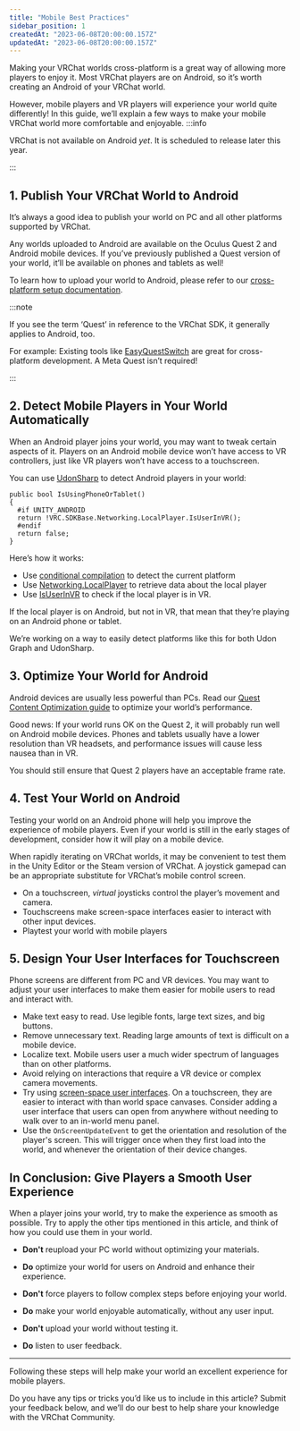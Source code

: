 ```yaml
---
title: "Mobile Best Practices"
sidebar_position: 1
createdAt: "2023-06-08T20:00:00.157Z"
updatedAt: "2023-06-08T20:00:00.157Z"
---
```

Making your VRChat worlds cross-platform is a great way of allowing more players to enjoy it. Most VRChat players are on Android, so it’s worth creating an Android of your VRChat world.

However, mobile players and VR players will experience your world quite differently! In this guide, we’ll explain a few ways to make your mobile VRChat world more comfortable and enjoyable.
:::info

VRChat is not available on Android _yet_.
It is scheduled to release later this year.

:::
## 1. Publish Your VRChat World to Android

It’s always a good idea to publish your world on PC and all other platforms supported by VRChat.

Any worlds uploaded to Android are available on the Oculus Quest 2 and Android mobile devices. If you’ve previously published a Quest version of your world, it’ll be available on phones and tablets as well!

To learn how to upload your world to Android, please refer to our [cross-platform setup documentation](https://creators.vrchat.com/platforms/android/cross-platform-setup).

:::note

If you see the term ‘Quest’ in reference to the VRChat SDK, it generally applies to Android, too.

For example: Existing tools like [EasyQuestSwitch](https://vcc.docs.vrchat.com/vpm/curated-community-packages#easyquestswitch) are great for cross-platform development. A Meta Quest isn’t required!

:::

## 2. Detect Mobile Players in Your World Automatically

When an Android player joins your world, you may want to tweak certain aspects of it. Players on an Android mobile device won’t have access to VR controllers, just like VR players won’t have access to a touchscreen.

You can use [UdonSharp](https://udonsharp.docs.vrchat.com/) to detect Android players in your world:

```
public bool IsUsingPhoneOrTablet()
{
  #if UNITY_ANDROID
  return !VRC.SDKBase.Networking.LocalPlayer.IsUserInVR();
  #endif
  return false;
}
```

Here’s how it works:

- Use [conditional compilation](https://docs.unity3d.com/2019.4/Documentation/Manual/PlatformDependentCompilation.html) to detect the current platform
- Use [Networking.LocalPlayer](https://creators.vrchat.com/worlds/udon/players/) to retrieve data about the local player
- Use [IsUserInVR](https://creators.vrchat.com/worlds/udon/players/#isuserinvr) to check if the local player is in VR.

If the local player is on Android, but not in VR, that mean that they’re playing on an Android phone or tablet.

We’re working on a way to easily detect platforms like this for both Udon Graph and UdonSharp.

## 3. Optimize Your World for Android

Android devices are usually less powerful than PCs. Read our [Quest Content Optimization guide](https://creators.vrchat.com/platforms/android/quest-content-optimization/) to optimize your world’s performance.

Good news: If your world runs OK on the Quest 2, it will probably run well on Android mobile devices. Phones and tablets usually have a lower resolution than VR headsets, and performance issues will cause less nausea than in VR.

You should still ensure that Quest 2 players have an acceptable frame rate.

## 4. Test Your World on Android

Testing your world on an Android phone will help you improve the experience of mobile players. Even if your world is still in the early stages of development, consider how it will play on a mobile device.

When rapidly iterating on VRChat worlds, it may be convenient to test them in the Unity Editor or the Steam version of VRChat. A joystick gamepad can be an appropriate substitute for VRChat’s mobile control screen.

- On a touchscreen, _virtual_ joysticks control the player’s movement and camera.
- Touchscreens make screen-space interfaces easier to interact with other input devices.
- Playtest your world with mobile players

## 5. Design Your User Interfaces for Touchscreen

Phone screens are different from PC and VR devices. You may want to adjust your user interfaces to make them easier for mobile users to read and interact with.

- Make text easy to read. Use legible fonts, large text sizes, and big buttons.
- Remove unnecessary text. Reading large amounts of text is difficult on a mobile device.
- Localize text. Mobile users user a much wider spectrum of languages than on other platforms.
- Avoid relying on interactions that require a VR device or complex camera movements.
- Try using [screen-space user interfaces](https://docs.unity3d.com/Packages/com.unity.ugui@2.0/manual/UICanvas.html). On a touchscreen, they are easier to interact with than world space canvases. Consider adding a user interface that users can open from anywhere without needing to walk over to an in-world menu panel.
- Use the `OnScreenUpdateEvent` to get the orientation and resolution of the player's screen. This will trigger once when they first load into the world, and whenever the orientation of their device changes.


## In Conclusion: Give Players a Smooth User Experience

When a player joins your world, try to make the experience as smooth as possible. Try to apply the other tips mentioned in this article, and think of how you could use them in your world.

- **Don't** reupload your PC world without optimizing your materials.
- **Do** optimize your world for users on Android and enhance their experience.

- **Don't** force players to follow complex steps before enjoying your world.
- **Do** make your world enjoyable automatically, without any user input.

- **Don't** upload your world without testing it.
- **Do** listen to user feedback.

---

Following these steps will help make your world an excellent experience for mobile players.

Do you have any tips or tricks you’d like us to include in this article? Submit your feedback below, and we’ll do our best to help share your knowledge with the VRChat Community.
